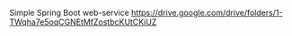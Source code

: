 Simple Spring Boot web-service https://drive.google.com/drive/folders/1-TWqha7e5oqCGNEtMfZostbcKUtCKiUZ
